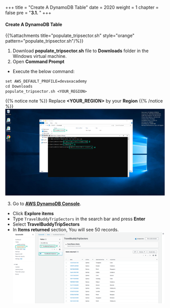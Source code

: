+++
title = "Create A DynamoDB Table"
date = 2020
weight = 1
chapter = false
pre = "<b>3.1. </b>"
+++
#### Create A DynamoDB Table

{{%attachments title="populate_tripsector.sh" style="orange" pattern="populate_tripsector.sh"/%}}
1. Download **populate_tripsector.sh** file to **Downloads** folder in the Windows virtual machine.
2. Open **Command Prompt**
* Execute the below command:
```
set AWS_DEFAULT_PROFILE=devaxacademy
cd Downloads
populate_tripsector.sh <YOUR_REGION>
```
{{% notice note %}} 
Replace **<YOUR_REGION>** by your **Region**
{{% /notice %}}
![Create A DynamoDB Table](/images/3-create-single-page-app/3.1-create-dynamodb-table/create-dynamodb-table-001.png?featherlight=false&width=90pc)

3. Go to [**AWS DynamoDB Console**](https://console.aws.amazon.com/dynamodbv2/home).
* Click **Explore items**
* Type ```TravelBuddyTripSectors``` in the search bar and press **Enter**
* Select **TravelBuddyTripSectors** 
* In **Items returned** section, You will see 50 records.
![Create A DynamoDB Table](/images/3-create-single-page-app/3.1-create-dynamodb-table/create-dynamodb-table-002.png?featherlight=false&width=90pc)